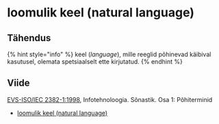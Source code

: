 # loomulik keel \(natural language\)

## Tähendus

{% hint style="info" %}
keel \(_language_\), mille reeglid põhinevad käibival kasutusel, olemata spetsiaalselt ette kirjutatud.
{% endhint %}

## Viide

[EVS-ISO/IEC 2382-1:1998](https://www.evs.ee/et/evs-iso-iec-2382-1-1998), Infotehnoloogia. Sõnastik. Osa 1: Põhiterminid

* [loomulik keel \(natural language\)](http://www.eki.ee/dict/its/index.cgi?Q=D065E762-6C03-1014-88DC-FC5F0DBED45A&F=GUID&C01=1&C02=0&C10=1)

